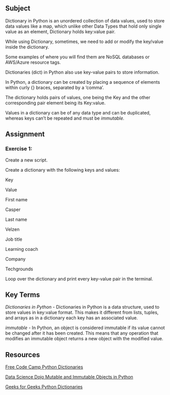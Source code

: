 ## Subject
Dictionary in Python is an unordered collection of data values, used to store data values like a map, which unlike other Data Types that hold only single value as an element, Dictionary holds key:value pair.

While using Dictionary, sometimes, we need to add or modify the key/value inside the dictionary.

Some examples of where you will find them are NoSQL databases or AWS/Azure resource tags. 

Dictionaries (dict) in Python also use key-value pairs to store information. 

In Python, a dictionary can be created by placing a sequence of elements within curly {} braces, separated by a ‘comma’.

The dictionary holds pairs of values, one being the Key and the other corresponding pair element being its Key:value.

Values in a dictionary can be of any data type and can be duplicated, whereas keys can’t be repeated and must be *immutable.*

## Assignment

### Exercise 1:
Create a new script.

Create a dictionary with the following keys and values:

Key

Value

First name

Casper

Last name

Velzen

Job title

Learning coach

Company

Techgrounds

Loop over the dictionary and print every key-value pair in the terminal.

##  Key Terms

*Dictionaries in Python* - Dictionaries in Python is a data structure, used to store values in key:value format. This makes it different from lists, tuples, and arrays as in a dictionary each key has an associated value.

*immutable* - In Python, an object is considered immutable if its value cannot be changed after it has been created. This means that any operation that modifies an immutable object returns a new object with the modified value.

##  Resources

[Free Code Camp Python Dictionaries](https://www.freecodecamp.org/news/create-a-dictionary-in-python-python-dict-methods/)

[Data Science Dojo Mutable and Immutable Objects in Python](https://datasciencedojo.com/blog/mutable-and-immutable-objects-in-python/)

[Geeks for Geeks Python Dictionaries](https://www.geeksforgeeks.org/python-dictionary/)


